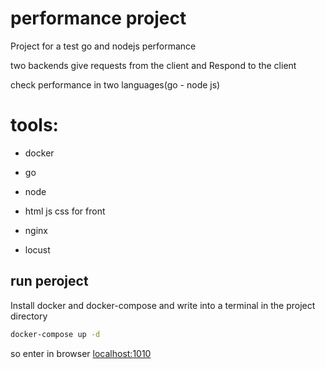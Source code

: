 # performance project
Project for a test go and nodejs performance

two backends give requests from the client and Respond to the client

check performance in two languages(go - node js) 

# tools:

- docker 

- go

- node

- html js css for front

- nginx

- locust

## run peroject

Install docker and docker-compose and write into a terminal in  the project directory

```bash
docker-compose up -d
```
so enter in browser [localhost:1010](http://localhost:1010/)
